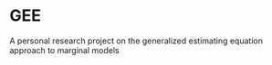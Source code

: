 # GEE
A personal research project on the generalized estimating equation approach to marginal models
